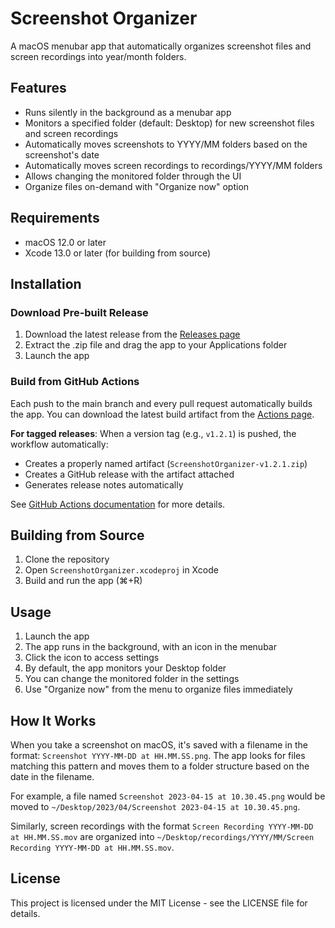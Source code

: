 # Screenshot Organizer

A macOS menubar app that automatically organizes screenshot files and screen recordings into year/month folders.

## Features

- Runs silently in the background as a menubar app
- Monitors a specified folder (default: Desktop) for new screenshot files and screen recordings
- Automatically moves screenshots to YYYY/MM folders based on the screenshot's date
- Automatically moves screen recordings to recordings/YYYY/MM folders
- Allows changing the monitored folder through the UI
- Organize files on-demand with "Organize now" option

## Requirements

- macOS 12.0 or later
- Xcode 13.0 or later (for building from source)

## Installation

### Download Pre-built Release

1. Download the latest release from the [Releases page](https://github.com/reorx/screenshot-organizer/releases)
2. Extract the .zip file and drag the app to your Applications folder
3. Launch the app

### Build from GitHub Actions

Each push to the main branch and every pull request automatically builds the app. You can download the latest build artifact from the [Actions page](https://github.com/reorx/screenshot-organizer/actions).

**For tagged releases**: When a version tag (e.g., `v1.2.1`) is pushed, the workflow automatically:
- Creates a properly named artifact (`ScreenshotOrganizer-v1.2.1.zip`)
- Creates a GitHub release with the artifact attached
- Generates release notes automatically

See [GitHub Actions documentation](docs/github-actions.md) for more details.

## Building from Source

1. Clone the repository
2. Open `ScreenshotOrganizer.xcodeproj` in Xcode
3. Build and run the app (⌘+R)

## Usage

1. Launch the app
2. The app runs in the background, with an icon in the menubar
3. Click the icon to access settings
4. By default, the app monitors your Desktop folder
5. You can change the monitored folder in the settings
6. Use "Organize now" from the menu to organize files immediately

## How It Works

When you take a screenshot on macOS, it's saved with a filename in the format: `Screenshot YYYY-MM-DD at HH.MM.SS.png`. The app looks for files matching this pattern and moves them to a folder structure based on the date in the filename.

For example, a file named `Screenshot 2023-04-15 at 10.30.45.png` would be moved to `~/Desktop/2023/04/Screenshot 2023-04-15 at 10.30.45.png`.

Similarly, screen recordings with the format `Screen Recording YYYY-MM-DD at HH.MM.SS.mov` are organized into `~/Desktop/recordings/YYYY/MM/Screen Recording YYYY-MM-DD at HH.MM.SS.mov`.

## License

This project is licensed under the MIT License - see the LICENSE file for details.

